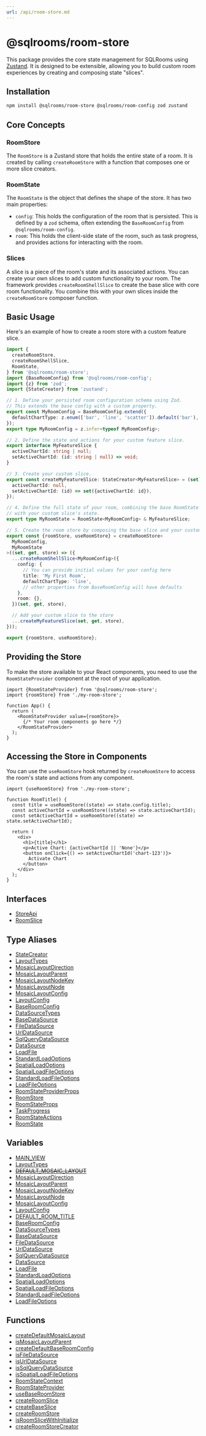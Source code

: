 ```yaml
---
url: /api/room-store.md
---
```

# @sqlrooms/room-store

This package provides the core state management for SQLRooms using [Zustand](https://github.com/pmndrs/zustand). It is designed to be extensible, allowing you to build custom room experiences by creating and composing state "slices".

## Installation

```bash
npm install @sqlrooms/room-store @sqlrooms/room-config zod zustand
```

## Core Concepts

### RoomStore

The `RoomStore` is a Zustand store that holds the entire state of a room. It is created by calling `createRoomStore` with a function that composes one or more slice creators.

### RoomState

The `RoomState` is the object that defines the shape of the store. It has two main properties:

* `config`: This holds the configuration of the room that is persisted. This is defined by a `zod` schema, often extending the `BaseRoomConfig` from `@sqlrooms/room-config`.
* `room`: This holds the client-side state of the room, such as task progress, and provides actions for interacting with the room.

### Slices

A slice is a piece of the room's state and its associated actions. You can create your own slices to add custom functionality to your room. The framework provides `createRoomShellSlice` to create the base slice with core room functionality. You combine this with your own slices inside the `createRoomStore` composer function.

## Basic Usage

Here's an example of how to create a room store with a custom feature slice.

```typescript
import {
  createRoomStore,
  createRoomShellSlice,
  RoomState,
} from '@sqlrooms/room-store';
import {BaseRoomConfig} from '@sqlrooms/room-config';
import {z} from 'zod';
import {StateCreator} from 'zustand';

// 1. Define your persisted room configuration schema using Zod.
// This extends the base config with a custom property.
export const MyRoomConfig = BaseRoomConfig.extend({
  defaultChartType: z.enum(['bar', 'line', 'scatter']).default('bar'),
});
export type MyRoomConfig = z.infer<typeof MyRoomConfig>;

// 2. Define the state and actions for your custom feature slice.
export interface MyFeatureSlice {
  activeChartId: string | null;
  setActiveChartId: (id: string | null) => void;
}

// 3. Create your custom slice.
export const createMyFeatureSlice: StateCreator<MyFeatureSlice> = (set) => ({
  activeChartId: null,
  setActiveChartId: (id) => set({activeChartId: id}),
});

// 4. Define the full state of your room, combining the base RoomState
// with your custom slice's state.
export type MyRoomState = RoomState<MyRoomConfig> & MyFeatureSlice;

// 5. Create the room store by composing the base slice and your custom slice.
export const {roomStore, useRoomStore} = createRoomStore<
  MyRoomConfig,
  MyRoomState
>((set, get, store) => ({
  ...createRoomShellSlice<MyRoomConfig>({
    config: {
      // You can provide initial values for your config here
      title: 'My First Room',
      defaultChartType: 'line',
      // other properties from BaseRoomConfig will have defaults
    },
    room: {},
  })(set, get, store),

  // Add your custom slice to the store
  ...createMyFeatureSlice(set, get, store),
}));

export {roomStore, useRoomStore};
```

## Providing the Store

To make the store available to your React components, you need to use the `RoomStateProvider` component at the root of your application.

```tsx
import {RoomStateProvider} from '@sqlrooms/room-store';
import {roomStore} from './my-room-store';

function App() {
  return (
    <RoomStateProvider value={roomStore}>
      {/* Your room components go here */}
    </RoomStateProvider>
  );
}
```

## Accessing the Store in Components

You can use the `useRoomStore` hook returned by `createRoomStore` to access the room's state and actions from any component.

```tsx
import {useRoomStore} from './my-room-store';

function RoomTitle() {
  const title = useRoomStore((state) => state.config.title);
  const activeChartId = useRoomStore((state) => state.activeChartId);
  const setActiveChartId = useRoomStore((state) => state.setActiveChartId);

  return (
    <div>
      <h1>{title}</h1>
      <p>Active Chart: {activeChartId || 'None'}</p>
      <button onClick={() => setActiveChartId('chart-123')}>
        Activate Chart
      </button>
    </div>
  );
}
```

## Interfaces

* [StoreApi](interfaces/StoreApi.md)
* [RoomSlice](interfaces/RoomSlice.md)

## Type Aliases

* [StateCreator](type-aliases/StateCreator.md)
* [LayoutTypes](type-aliases/LayoutTypes.md)
* [MosaicLayoutDirection](type-aliases/MosaicLayoutDirection.md)
* [MosaicLayoutParent](type-aliases/MosaicLayoutParent.md)
* [MosaicLayoutNodeKey](type-aliases/MosaicLayoutNodeKey.md)
* [MosaicLayoutNode](type-aliases/MosaicLayoutNode.md)
* [MosaicLayoutConfig](type-aliases/MosaicLayoutConfig.md)
* [LayoutConfig](type-aliases/LayoutConfig.md)
* [BaseRoomConfig](type-aliases/BaseRoomConfig.md)
* [DataSourceTypes](type-aliases/DataSourceTypes.md)
* [BaseDataSource](type-aliases/BaseDataSource.md)
* [FileDataSource](type-aliases/FileDataSource.md)
* [UrlDataSource](type-aliases/UrlDataSource.md)
* [SqlQueryDataSource](type-aliases/SqlQueryDataSource.md)
* [DataSource](type-aliases/DataSource.md)
* [LoadFile](type-aliases/LoadFile.md)
* [StandardLoadOptions](type-aliases/StandardLoadOptions.md)
* [SpatialLoadOptions](type-aliases/SpatialLoadOptions.md)
* [SpatialLoadFileOptions](type-aliases/SpatialLoadFileOptions.md)
* [StandardLoadFileOptions](type-aliases/StandardLoadFileOptions.md)
* [LoadFileOptions](type-aliases/LoadFileOptions.md)
* [RoomStateProviderProps](type-aliases/RoomStateProviderProps.md)
* [RoomStore](type-aliases/RoomStore.md)
* [RoomStateProps](type-aliases/RoomStateProps.md)
* [TaskProgress](type-aliases/TaskProgress.md)
* [RoomStateActions](type-aliases/RoomStateActions.md)
* [RoomState](type-aliases/RoomState.md)

## Variables

* [MAIN\_VIEW](variables/MAIN_VIEW.md)
* [LayoutTypes](variables/LayoutTypes.md)
* [~~DEFAULT\_MOSAIC\_LAYOUT~~](variables/DEFAULT_MOSAIC_LAYOUT.md)
* [MosaicLayoutDirection](variables/MosaicLayoutDirection.md)
* [MosaicLayoutParent](variables/MosaicLayoutParent.md)
* [MosaicLayoutNodeKey](variables/MosaicLayoutNodeKey.md)
* [MosaicLayoutNode](variables/MosaicLayoutNode.md)
* [MosaicLayoutConfig](variables/MosaicLayoutConfig.md)
* [LayoutConfig](variables/LayoutConfig.md)
* [DEFAULT\_ROOM\_TITLE](variables/DEFAULT_ROOM_TITLE.md)
* [BaseRoomConfig](variables/BaseRoomConfig.md)
* [DataSourceTypes](variables/DataSourceTypes.md)
* [BaseDataSource](variables/BaseDataSource.md)
* [FileDataSource](variables/FileDataSource.md)
* [UrlDataSource](variables/UrlDataSource.md)
* [SqlQueryDataSource](variables/SqlQueryDataSource.md)
* [DataSource](variables/DataSource.md)
* [LoadFile](variables/LoadFile.md)
* [StandardLoadOptions](variables/StandardLoadOptions.md)
* [SpatialLoadOptions](variables/SpatialLoadOptions.md)
* [SpatialLoadFileOptions](variables/SpatialLoadFileOptions.md)
* [StandardLoadFileOptions](variables/StandardLoadFileOptions.md)
* [LoadFileOptions](variables/LoadFileOptions.md)

## Functions

* [createDefaultMosaicLayout](functions/createDefaultMosaicLayout.md)
* [isMosaicLayoutParent](functions/isMosaicLayoutParent.md)
* [createDefaultBaseRoomConfig](functions/createDefaultBaseRoomConfig.md)
* [isFileDataSource](functions/isFileDataSource.md)
* [isUrlDataSource](functions/isUrlDataSource.md)
* [isSqlQueryDataSource](functions/isSqlQueryDataSource.md)
* [isSpatialLoadFileOptions](functions/isSpatialLoadFileOptions.md)
* [RoomStateContext](functions/RoomStateContext.md)
* [RoomStateProvider](functions/RoomStateProvider.md)
* [useBaseRoomStore](functions/useBaseRoomStore.md)
* [createRoomSlice](functions/createRoomSlice.md)
* [createBaseSlice](functions/createBaseSlice.md)
* [createRoomStore](functions/createRoomStore.md)
* [isRoomSliceWithInitialize](functions/isRoomSliceWithInitialize.md)
* [createRoomStoreCreator](functions/createRoomStoreCreator.md)
